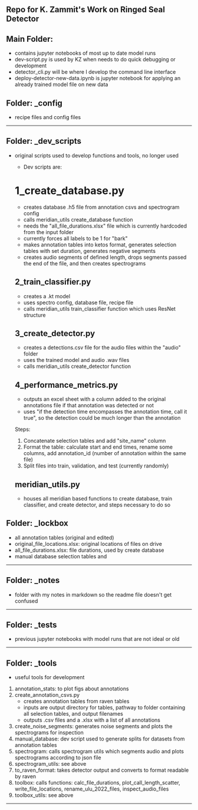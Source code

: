 ## Repo for K. Zammit's Work on Ringed Seal Detector ##

## Main Folder: 
- contains jupyter notebooks of most up to date model runs 
- dev-script.py is used by KZ when needs to do quick debugging or development 
- detector_cli.py will be where I develop the command line interface 
- deploy-detector-new-data.ipynb is jupyter notebook for applying an already trained model file on new data 


## Folder: _config ##

- recipe files and config files 
______________________


## Folder: _dev_scripts ##

- original scripts used to develop functions and tools, no longer used 

	- Dev scripts are: 
	# 1_create_database.py ##
	- creates database .h5 file from annotation csvs and spectrogram config
	- calls meridian_utils create_database function 
	- needs the "all_file_durations.xlsx" file which is currently hardcoded from the input folder
	- currently forces all labels to be 1 for "bark" 
	- makes annotation tables into ketos format, generates selection tables with set duration, generates negative segments 
	- creates audio segments of defined length, drops segments passed the end of the file, and then creates spectrograms 

	## 2_train_classifier.py ##
	- creates a .kt model 
	- uses spectro config, database file, recipe file 
	- calls meridian_utils train_classifier function which uses ResNet structure

	## 3_create_detector.py ##
	- creates a detections.csv file for the audio files within the "audio" folder 
	- uses the trained model and audio .wav files 
	- calls meridian_utils create_detector function 

	## 4_performance_metrics.py ##
	- outputs an excel sheet with a column added to the original annotations file if that annotation was detected or not 
	- uses "if the detection time encompasses the annotation time, call it true", so the detection could be much longer than the annotation


	Steps: 
	1. Concatenate selection tables and add "site_name" column 
	2. Format the table: calculate start and end times, rename some columns, add annotation_id (number of annotation within the same file)
	3. Split files into train, validation, and test (currently randomly)

	## meridian_utils.py ##
	- houses all meridian based functions to create database, train classifier, and create detector, and steps necessary to do so

## Folder: _lockbox ##
- all annotation tables (original and edited)
- original_file_locations.xlsx: original locations of files on drive
- all_file_durations.xlsx: file durations, used by create database 
- manual database selection tables and 
______________________


## Folder: _notes ##

- folder with my notes in markdown so the readme file doesn't get confused
______________________


## Folder: _tests ##

- previous jupyter notebooks with model runs that are not ideal or old
______________________


## Folder: _tools ##

- useful tools for development 

1. annotation_stats: to plot figs about annotations 
2. create_annotation_csvs.py
	- creates annotation tables from raven tables 
	- inputs are output directory for tables, pathway to folder containing all selection tables, and output filenames 
	- outputs .csv files and a .xlsx with a list of all annotations 
3. create_noise_segments: generates noise segments and plots the spectrograms for inspection
4. manual_database: dev script used to generate splits for datasets from annotation tables 
5. spectrogram: calls spectrogram utils which segments audio and plots spectrograms according to json file 
6. spectrogram_utils: see above
7. to_raven_format: takes detector output and converts to format readable by raven 
8. toolbox: calls functions: calc_file_durations, plot_call_length_scatter, write_file_locations, rename_ulu_2022_files, inspect_audio_files
9. toolbox_utils: see above 
______________________
